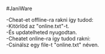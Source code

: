 #JaniWare

-Cheat-et offline-ra rakni így tudod:                    
-Kitörlöd az "online.txt"-t.                             
-És updatelheted nyugodtan.                              
-Cheatet online-ra így tudod rakni:                      
-Csinálsz egy file-t "online.txt" néven.                 
